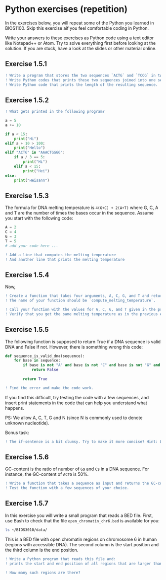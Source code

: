# Python exercises (repetition)
In the exercises below, you will repeat some of the Python you learned in BIOS1100. Skip this exercise aif you feel comfortable coding in Python.

Write your answers to these exercises as Python code using a text editor like Notepad++ or Atom. Try to solve everything first before looking at the solution. If you are stuck, have a look at the slides or other material online.



## Exercise 1.5.1
```diff
! Write a program that stores the two sequences `ACTG` and `TCCG` in two separate variables.
! Write Python codes that prints these two sequences joined into one sequence (`ACTGTCCG`)
! Write Python code that prints the length of the resulting sequence.
```

## Exercise 1.5.2 
```diff
! What gets printed in the following program?
```

```python
a = 5
a += 10

if a < 15:
    print("Hi")
elif a + 10 > 100:
    print("Hello")
elif "ACTG" in "AAACTGGGG":
    if a / 3 == 5:
        print("Hi")
    elif a < 15:
        print("Hei")
else:
    print("Heisann")
```

## Exercise 1.5.3
The formula for DNA melting temperature is `4(G+C) + 2(A+T)` where G, C, A and T are the number of times the bases occur in the sequence.
Assume you start with the following code:
```python
A = 2
C = 4
G = 3
T = 5
# add your code here ...
```
```diff
! Add a line that computes the melting temperature
! And another line that prints the melting temperature
```

## Exercise 1.5.4
Now,
```diff
! Create a function that takes four arguments, A, C, G, and T and returns the melting temperature. 
! The name of your function should be `compute_melting_temperature`.
```

```diff
! Call your function with the values for A, C, G, and T given in the previous exercise
! Verify that you get the same melting temperature as in the previous exercise.
```

## Exercise 1.5.5
The following function is supposed to return True if a DNA sequence is valid DNA and False if not. However, there is something wrong this code:

```python
def sequence_is_valid_dna(sequence):
    for base in sequence:
        if base is not "A" and base is not "C" and base is not "G" and base is not "T" and base is not "N":
            return False
            
        return True
``` 

```diff
! Find the error and make the code work.
```

If you find this difficult, try testing the code with a few sequences, and insert print statements in the code that can help you understand what happens.

PS: We allow A, C, T, G and N (since N is commonly used to denote unknown nucleotide).

Bonus task: 
```diff
! The if-sentence is a bit clumsy. Try to make it more concise? Hint: Lists
```

## Exercise 1.5.6
GC-content is the ratio of number of `G`s and `C`s in a DNA sequence. For instance, the GC-content of `ACTG` is 50%.

```diff
! Write a function that takes a sequence as input and returns the GC-content. 
! Test the function with a few sequences of your choice.
```

## Exercise 1.5.7
In this exercise you will write a small program that reads a BED file.
First, use Bash to check that the file `open_chromatin_chr6.bed` is available for you:
```bash
ls ~/BIOS3010/data/
```
This is a BED file with open chromatin regions on chromosome 6 in human (regions with accessible DNA). The second column is the start position and the third column is the end position.

```diff
! Write a Python program that reads this file and:
! prints the start and end position of all regions that are larger than 5000 base pairs.
```

```diff
! How many such regions are there?
```



